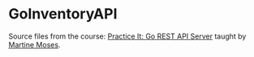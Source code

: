 # GoInventoryAPI
Source files from the course: [Practice It: Go REST API Server](https://www.linkedin.com/learning/practice-it-go-rest-api-server) taught by [Martine Moses](https://www.linkedin.com/learning/instructors/martine-moses?u=76737724).